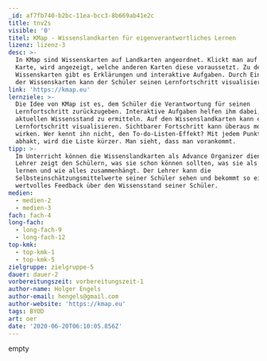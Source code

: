 ```yaml
---
_id: af7fb740-b2bc-11ea-bcc3-8b669ab41e2c
title: tnv2s
visible: '0'
titel: KMap - Wissenslandkarten für eigenverantwortliches Lernen
lizenz: lizenz-3
desc: >-
  In KMap sind Wissenskarten auf Landkarten angeordnet. Klickt man auf eine
  Karte, wird angezeigt, welche anderen Karten diese voraussetzt. Zu den
  Wissenskarten gibt es Erklärungen und interaktive Aufgaben. Durch Einfärben
  der Wissenskarten kann der Schüler seinen Lernfortschritt visualisieren.
link: 'https://kmap.eu'
lernziele: >-
  Die Idee von KMap ist es, dem Schüler die Verantwortung für seinen
  Lernfortschritt zurückzugeben. Interaktive Aufgaben helfen ihm dabei, seinen
  aktuellen Wissensstand zu ermitteln. Auf den Wissenslandkarten kann er seinen
  Lernfortschritt visualisieren. Sichtbarer Fortschritt kann überaus motivierend
  wirken. Wer kennt ihn nicht, den To-do-Listen-Effekt? Mit jedem Punkt, den man
  abhakt, wird die Liste kürzer. Man sieht, dass man vorankommt.
tipp: >-
  Im Unterricht können die Wissenslandkarten als Advance Organizer dienen. Der
  Lehrer zeigt den Schülern, was sie schon können sollten, was sie als nächstes
  lernen und wie alles zusammenhängt. Der Lehrer kann die
  Selbsteinschätzungsmittelwerte seiner Schüler sehen und bekommt so ein
  wertvolles Feedback über den Wissensstand seiner Schüler.
medien:
  - medien-2
  - medien-3
fach: fach-4
long-fach:
  - long-fach-9
  - long-fach-12
top-kmk:
  - top-kmk-1
  - top-kmk-5
zielgruppe: zielgruppe-5
dauer: dauer-2
vorbereitungszeit: vorbereitungszeit-1
author-name: Holger Engels
author-email: hengels@gmail.com
author-website: 'https://kmap.eu'
tags: BYOD
art: oer
date: '2020-06-20T06:10:05.856Z'
---
```

empty
